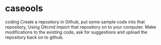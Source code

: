 # caseools
coding
Create a repository in Github, put some sample code into that repository, Using Gitcmd import that repository on to your computer. Make modifications to the existing code, ask for suggestions and upload the repository back on to github.
